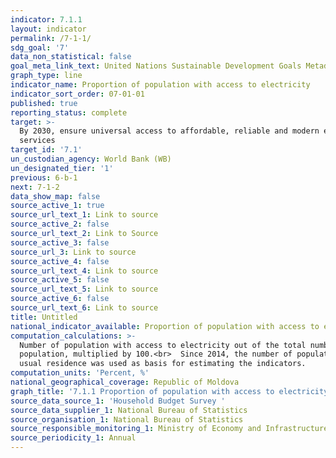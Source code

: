 ```yaml
---
indicator: 7.1.1
layout: indicator
permalink: /7-1-1/
sdg_goal: '7'
data_non_statistical: false
goal_meta_link_text: United Nations Sustainable Development Goals Metadata (PDF 212 KB)
graph_type: line
indicator_name: Proportion of population with access to electricity
indicator_sort_order: 07-01-01
published: true
reporting_status: complete
target: >-
  By 2030, ensure universal access to affordable, reliable and modern energy
  services
target_id: '7.1'
un_custodian_agency: World Bank (WB)
un_designated_tier: '1'
previous: 6-b-1
next: 7-1-2
data_show_map: false
source_active_1: true
source_url_text_1: Link to source
source_active_2: false
source_url_text_2: Link to Source
source_active_3: false
source_url_3: Link to source
source_active_4: false
source_url_text_4: Link to source
source_active_5: false
source_url_text_5: Link to source
source_active_6: false
source_url_text_6: Link to source
title: Untitled
national_indicator_available: Proportion of population with access to electricity
computation_calculations: >-
  Number of population with access to electricity out of the total number of
  population, multiplied by 100.<br>  Since 2014, the number of population with
  usual residence was used as basis for estimating the indicators.
computation_units: 'Percent, %'
national_geographical_coverage: Republic of Moldova
graph_title: '7.1.1 Proportion of population with access to electricity '
source_data_source_1: 'Household Budget Survey '
source_data_supplier_1: National Bureau of Statistics
source_organisation_1: National Bureau of Statistics
source_responsible_monitoring_1: Ministry of Economy and Infrastructure
source_periodicity_1: Annual
---
```

